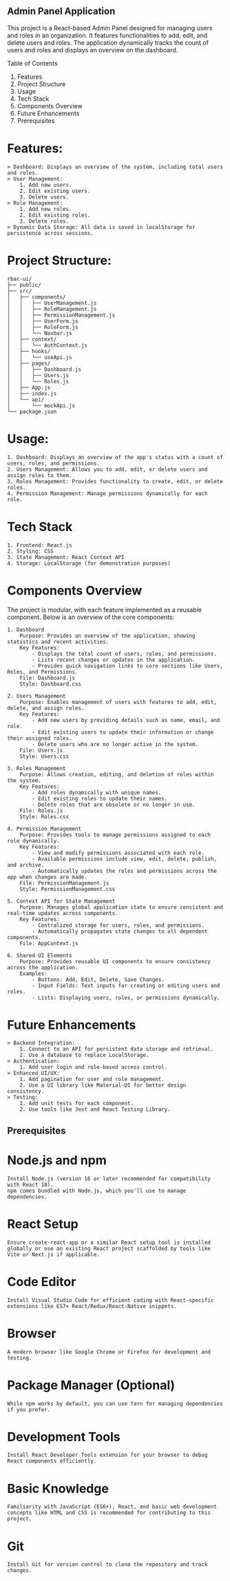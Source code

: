 ## Admin Panel Application

   This project is a React-based Admin Panel designed for managing users and roles in an organization. It features functionalities to add, edit, and delete users and roles. The application dynamically tracks the count of users and roles and displays an overview on the dashboard.

Table of Contents
  1. Features
  2. Project Structure
  3. Usage
  4. Tech Stack
  5. Components Overview
  6. Future Enhancements
  7. Prerequisites


# Features:
	> Dashboard: Displays an overview of the system, including total users and roles.
	> User Management:
		1. Add new users.
		2. Edit existing users.
		3. Delete users.
	> Role Management:
		1. Add new roles.
		2. Edit existing roles.
		3. Delete roles.
	> Dynamic Data Storage: All data is saved in localStorage for persistence across sessions.


# Project Structure:
	rbac-ui/
	├── public/
	├── src/
	│   ├── components/
	│   │   ├── UserManagement.js
	│   │   ├── RoleManagement.js
	│   │   ├── PermissionManagement.js
	│   │   ├── UserForm.js
	│   │   ├── RoleForm.js
	│   │   └── Navbar.js
	│   ├── context/
	│   │   └── AuthContext.js
	│   ├── hooks/
	│   │   └── useApi.js
	│   ├── pages/
	│   │   ├── Dashboard.js
	│   │   ├── Users.js
	│   │   └── Roles.js
	│   ├── App.js
	│   ├── index.js
	│   └── api/
	│       └── mockApi.js
	└── package.json


# Usage:
	1. Dashboard: Displays an overview of the app's status with a count of users, roles, and permissions.
	2. Users Management: Allows you to add, edit, or delete users and assign roles to them.
	3. Roles Management: Provides functionality to create, edit, or delete roles.
	4. Permission Management: Manage permissions dynamically for each role.


# Tech Stack
	1. Frontend: React.js
	2. Styling: CSS
	3. State Management: React Context API
	4. Storage: LocalStorage (for demonstration purposes)



# Components Overview
The project is modular, with each feature implemented as a reusable component. Below is an overview of the core components:

	1. Dashboard
		Purpose: Provides an overview of the application, showing statistics and recent activities.
		Key Features:
			- Displays the total count of users, roles, and permissions.
			- Lists recent changes or updates in the application.
			- Provides quick navigation links to core sections like Users, Roles, and Permissions.
		File: Dashboard.js
		Style: Dashboard.css
  
	2. Users Management
		Purpose: Enables management of users with features to add, edit, delete, and assign roles.
		Key Features:
			- Add new users by providing details such as name, email, and role.
			- Edit existing users to update their information or change their assigned roles.
			- Delete users who are no longer active in the system.
		File: Users.js
		Style: Users.css
  
	3. Roles Management
		Purpose: Allows creation, editing, and deletion of roles within the system.
		Key Features:
			- Add roles dynamically with unique names.
			- Edit existing roles to update their names.
			- Delete roles that are obsolete or no longer in use.
		File: Roles.js
		Style: Roles.css
  
	4. Permission Management
		Purpose: Provides tools to manage permissions assigned to each role dynamically.
		Key Features:
			- View and modify permissions associated with each role.
			- Available permissions include view, edit, delete, publish, and archive.
			- Automatically updates the roles and permissions across the app when changes are made.
		File: PermissionManagement.js
		Style: PermissionManagement.css
  
	5. Context API for State Management
		Purpose: Manages global application state to ensure consistent and real-time updates across components.
		Key Features:
			- Centralized storage for users, roles, and permissions.
			- Automatically propagates state changes to all dependent components.
		File: AppContext.js
  
	6. Shared UI Elements
		Purpose: Provides reusable UI components to ensure consistency across the application.
		Examples:
			- Buttons: Add, Edit, Delete, Save Changes.
			- Input Fields: Text inputs for creating or editing users and roles.
			- Lists: Displaying users, roles, or permissions dynamically.
	


# Future Enhancements
	> Backend Integration:
		1. Connect to an API for persistent data storage and retrieval.
		2. Use a database to replace LocalStorage.
	> Authentication:	
		1. Add user login and role-based access control.
	> Enhanced UI/UX:
		1. Add pagination for user and role management.
		2. Use a UI library like Material-UI for better design consistency.
	> Testing:
		1. Add unit tests for each component.
		2. Use tools like Jest and React Testing Library.



## Prerequisites


# Node.js and npm
	Install Node.js (version 16 or later recommended for compatibility with React 18).
	npm comes bundled with Node.js, which you'll use to manage dependencies.
 
# React Setup
	Ensure create-react-app or a similar React setup tool is installed globally or use an existing React project scaffolded by tools like 	Vite or Next.js if applicable.
 
# Code Editor
	Install Visual Studio Code for efficient coding with React-specific extensions like ES7+ React/Redux/React-Native snippets.
 
# Browser
	A modern browser like Google Chrome or Firefox for development and testing.
 
# Package Manager (Optional)
	While npm works by default, you can use Yarn for managing dependencies if you prefer.
 
# Development Tools
	Install React Developer Tools extension for your browser to debug React components efficiently.
 
# Basic Knowledge
	Familiarity with JavaScript (ES6+), React, and basic web development concepts like HTML and CSS is recommended for contributing to this project.
 
# Git
	Install Git for version control to clone the repository and track changes.
